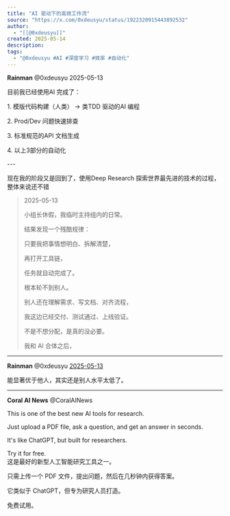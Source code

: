```yaml
---
title: "AI 驱动下的高效工作流"
source: "https://x.com/0xdeusyu/status/1922320915443892532"
author:
  - "[[@0xdeusyu]]"
created: 2025-05-14
description:
tags:
  - "@0xdeusyu #AI #深度学习 #效率 #自动化"
---
```

**Rainman** @0xdeusyu 2025-05-13

目前我已经使用AI 完成了：

1\. 模版代码构建（人类） -> 类TDD 驱动的AI 编程

2\. Prod/Dev 问题快速排查

3\. 标准规范的API 文档生成

4\. 以上3部分的自动化

\---

现在我的阶段又是回到了，使用Deep Research 探索世界最先进的技术的过程，整体来说还不错

> 2025-05-13
> 
> 小组长休假，我临时主持组内的日常。
> 
> 结果发现一个残酷规律：
> 
> 只要我把事情想明白、拆解清楚，
> 
> 再打开工具链，
> 
> 任务就自动完成了。
> 
> 根本轮不到别人。
> 
> 别人还在理解需求、写文档、对齐流程，
> 
> 我这边已经交付、测试通过、上线验证。
> 
> 不是不想分配，是真的没必要。
> 
> 我和 AI 合体之后，

---

**Rainman** @0xdeusyu [2025-05-13](https://x.com/0xdeusyu/status/1922321038781599833)

能显著优于他人，其实还是别人水平太低了。

---

**Coral AI News** @CoralAINews

This is one of the best new AI tools for research.

Just upload a PDF file, ask a question, and get an answer in seconds.

It's like ChatGPT, but built for researchers.

Try it for free.  
这是最好的新型人工智能研究工具之一。

只需上传一个 PDF 文件，提出问题，然后在几秒钟内获得答案。

它类似于 ChatGPT，但专为研究人员打造。

免费试用。